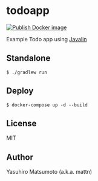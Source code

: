 # todoapp

[![Publish Docker image](https://github.com/mattn/javalin-todoapp/actions/workflows/build.yaml/badge.svg)](https://github.com/mattn/k8s-go-app/actions/workflows/build.yaml)

Example Todo app using [Javalin](https://javalin.io)

## Standalone

```
$ ./gradlew run
```

## Deploy

```
$ docker-compose up -d --build
```

## License

MIT

## Author

Yasuhiro Matsumoto (a.k.a. mattn)
